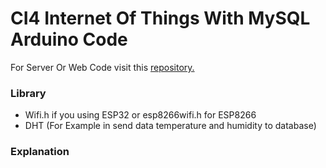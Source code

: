 # CI4 Internet Of Things With MySQL Arduino Code

For Server Or Web Code visit this [repository.](https://github.com/saronggos/ci4-iot-mysql)

### Library 
- Wifi.h if you using ESP32 or esp8266wifi.h for ESP8266
- DHT (For Example in send data temperature and humidity to database)

### Explanation
